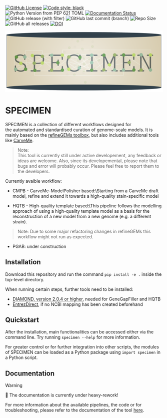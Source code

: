 [![GitHub License](https://img.shields.io/github/license/draeger-lab/specimen)](https://opensource.org/license/GPL-3.0)
[![Code style: black](https://img.shields.io/badge/code%20style-black-000000.svg)](https://github.com/psf/black)
![Python Version from PEP 621 TOML](https://img.shields.io/python/required-version-toml?tomlFilePath=https%3A%2F%2Fraw.githubusercontent.com%2Fdraeger-lab%2Fspecimen%2Fmain%2Fpyproject.toml)
[![Documentation Status](https://readthedocs.org/projects/specimen/badge/?version=latest)](https://specimen.readthedocs.io/en/latest/?badge=latest)
![GitHub release (with filter)](https://img.shields.io/github/v/release/draeger-lab/specimen?logo=github&label=SPECIMEN&color=B4A069&style=flat-square&include_prereleases)
![GitHub last commit (branch)](https://img.shields.io/github/last-commit/draeger-lab/specimen/main)
![Repo Size](https://img.shields.io/github/repo-size/draeger-lab/specimen)
![GitHub all releases](https://img.shields.io/github/downloads/draeger-lab/specimen/total?logo=github&label=GitHub%20downloads)
[![DOI](https://zenodo.org/badge/DOI/10.5281/zenodo.12723500.svg)](https://doi.org/10.5281/zenodo.12723500)

![Logo of SPECIMEN](docs/source/images/LogoSPECIMEN.png)

# SPECIMEN

SPECIMEN is a collection of different workflows designed for the automated and standardised curation of genome-scale models. It is mainly based on the [refineGEMs toolbox](https://github.com/draeger-lab/refinegems/tree/main), but also includes additional tools like [CarveMe](https://carveme.readthedocs.io/en/latest/).

> Note: <br> 
  This tool is currently still under active developement, any feedback or ideas are welcome. Also, since its developemental, please note that bugs and error will probably occur. Please feel free to report them to the developers.

Currently avaible workflow:

- CMPB - CarveMe-ModelPolisher based:\\Starting from a CarveMe draft model, refine and extend it towards a high-quality stain-specific model

- HQTB - High-quality template based:\\This pipeline follows the modelling approach of using a high-quality template model as a basis for the reconstruction of a new model from a new genome (e.g. a different strain). 

> Note: Due to some major refactoring changes in refineGEMs this workflow might not run as expected.

- PGAB: under construction

## Installation  

Download this repository and run the command `pip install -e .` inside the top-level directory.     

When running certain steps, further tools need to be installed:

- [DIAMOND, version 2.0.4 or higher](https://github.com/bbuchfink/diamond), needed for GeneGapFiller and HQTB
- [EntrezDirect](https://www.ncbi.nlm.nih.gov/books/NBK179288/), if no NCBI mapping has been created beforehand

## Quickstart

After the installation, main functionalities can be accessed either via the command line. Try running `specimen --help` for more information.

For greater control or for further integration into other scripts, the modules of SPECIMEN can be loaded as a Python package using `import specimen` in a Python script.

## Documentation

> [!WARNING]
> 🚧 The documentation is currently under heavy-rework!

For more information about the available pipelines, the code or for troubleshooting, please refer to the documentation of the tool [here](https://specimen.readthedocs.io/en/latest/).
